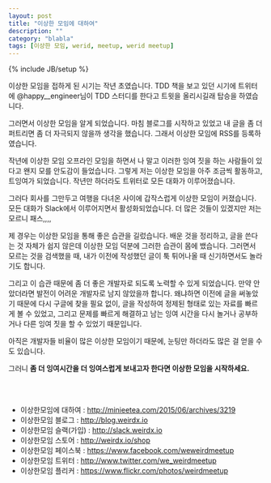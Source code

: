 ```yaml
---
layout: post
title: "이상한 모임에 대하여"
description: ""
category: "blabla"
tags: [이상한 모임, werid, meetup, werid meetup]
---
```

{% include JB/setup %}

이상한 모임을 접하게 된 시기는 작년 초였습니다. TDD 책을 보고 있던 시기에 트위터에 @happy__engineer님이 TDD 스터디를 한다고 트윗을 올리시길래 탑승을 하였습니다. 

그러면서 이상한 모임을 알게 되었습니다. 마침 블로그를 시작하고 있었고 내 글을 좀 더 퍼트리면 좀 더 자극되지 않을까 생각을 했습니다. 그래서 이상한 모임에 RSS를 등록하였습니다.

작년에 이상한 모임 오프라인 모임을 하면서 나 말고 이러한 잉여 짓을 하는 사람들이 있다고 왠지 모를 안도감이 들었습니다. 그렇게 저는 이상한 모임을 아주 조금씩 활동하고, 트잉여가 되었습니다. 작년만 하더라도 트위터로 모든 대화가 이루어졌습니다. 

그러다 회사를 그만두고 여행을 다녀온 사이에 갑작스럽게 이상한 모임이 커졌습니다. 모든 대화가 Slack에서 이루어지면서 활성화되었습니다. 더 많은 것들이 있겠지만 저는 모르니 패스,,,,

제 경우는 이상한 모임을 통해 좋은 습관을 길렀습니다. 배운 것을 정리하고, 글을 쓴다는 것 자체가 쉽지 않은데 이상한 모임 덕분에 그러한 습관이 몸에 뱄습니다. 그러면서 모르는 것을 검색했을 때, 내가 이전에 작성했던 글이 툭 튀어나올 때 신기하면서도 놀라기도 합니다. 

그리고 이 습관 때문에 좀 더 좋은 개발자로 되도록 노력할 수 있게 되었습니다. 만약 안았더라면 발전이 어려운 개발자로 남지 않았을까 합니다. 왜냐하면 이전에 글을 써놓았기 때문에 다시 구글에 찾을 필요 없이, 글을 작성하여 정제된 형태로 있는 자료를 빠르게 볼 수 있었고, 그리고 문제를 빠르게 해결하고 남는 잉여 시간을 다시 놀거나 공부하거나 다른 잉여 짓을 할 수 있었기 때문입니다. 

아직은 개발자들 비율이 많은 이상한 모임이기 때문에, 눈팅만 하더라도 많은 걸 얻을 수 도 있습니다.

그러니 **좀 더 잉여시간을 더 잉여스럽게 보내고자 한다면 이상한 모임을 시작하세요.**

<br/><br/>

* 이상한모임에 대하여 : http://minieetea.com/2015/06/archives/3219
* 이상한모임 블로그 : http://blog.weirdx.io
* 이상한모임 슬랙(가입) : http://slack.weirdx.io
* 이상한모임 스토어 : http://weirdx.io/shop
* 이상한모임 페이스북 : https://www.facebook.com/weweirdmeetup
* 이상한모임 트위터 : http://www.twitter.com/we_weirdmeetup
* 이상한모임 플리커 : https://www.flickr.com/photos/weirdmeetup